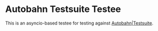 # Autobahn Testsuite Testee

This is an asyncio-based testee for testing against [Autobahn|Testsuite](http://autobahn.ws/testsuite).